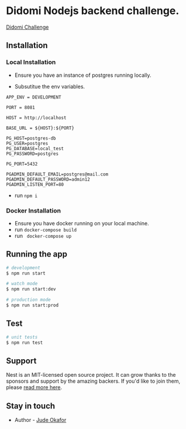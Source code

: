
# Didomi Nodejs backend challenge.

[Didomi Challenge](https://github.com/didomi/challenges/blob/master/backend/README.md)

## Installation

### Local Installation

- Ensure you have an instance of postgres running locally.

- Subsutitue the env variables.

```
APP_ENV = DEVELOPMENT

PORT = 8081

HOST = http://localhost

BASE_URL = ${HOST}:${PORT}

PG_HOST=postgres-db
PG_USER=postgres
PG_DATABASE=local_test
PG_PASSWORD=postgres

PG_PORT=5432

PGADMIN_DEFAULT_EMAIL=postgres@mail.com
PGADMIN_DEFAULT_PASSWORD=admin12
PGADMIN_LISTEN_PORT=80

```

- run `npm i`

### Docker Installation
- Ensure you have docker running on your local machine.
- run `docker-compose build`
- run ` docker-compose up`
## Running the app

```bash
# development
$ npm run start

# watch mode
$ npm run start:dev

# production mode
$ npm run start:prod
```

## Test

```bash
# unit tests
$ npm run test
```

## Support

Nest is an MIT-licensed open source project. It can grow thanks to the sponsors and support by the amazing backers. If you'd like to join them, please [read more here](https://docs.nestjs.com/support).

## Stay in touch

- Author - [Jude Okafor](https://github.com/judeokafor)
